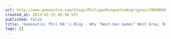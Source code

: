 ```yaml
---
url: http://www.gamasutra.com/blogs/PhilippeRinguetteAngrignon/20090606/1708/Why_quotNextGen_Gamesquot_Went_Gray_Brown_And_Grey.php
created_at: 2013-02-25 05:58 UTC
published: false
title: 'Gamasutra: Phil RA''s Blog - Why "Next-Gen Games" Went Gray, Brown, And Grey.'
tags: []
---
```



